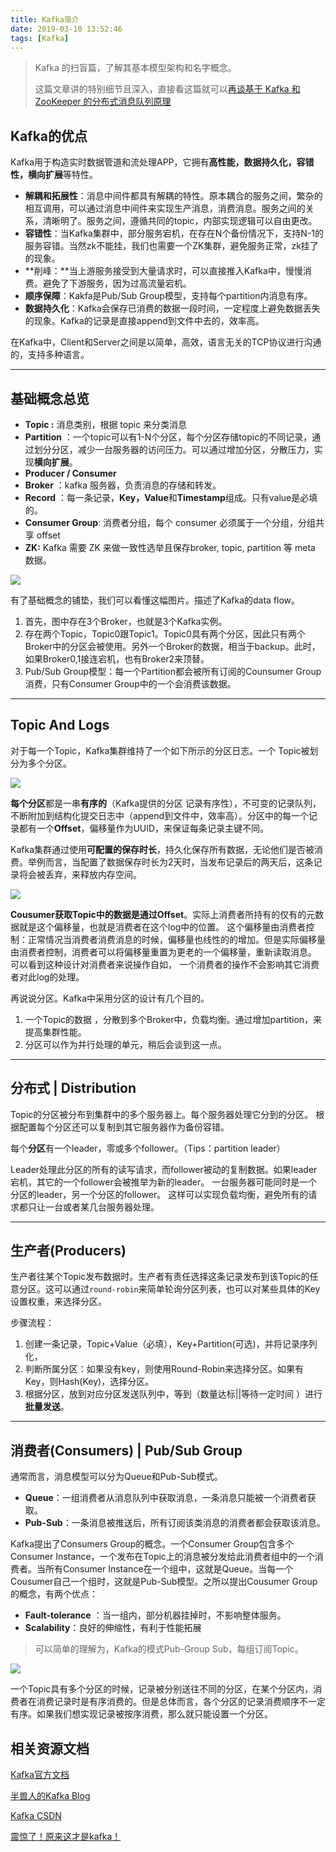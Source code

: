 ```yaml
---
title: Kafka简介
date: 2019-03-10 13:52:46
tags: [Kafka]
---
```


> Kafka 的扫盲篇，了解其基本模型架构和名字概念。
>
> 这篇文章讲的特别细节且深入，直接看这篇就可以[再谈基于 Kafka 和 ZooKeeper 的分布式消息队列原理](https://gitbook.cn/books/5bc446269a9adf54c7ccb8bc/index.html)

<!--more-->

## Kafka的优点

Kafka用于构造实时数据管道和流处理APP，它拥有**高性能，数据持久化，容错性，横向扩展**等特性。

* **解耦和拓展性**：消息中间件都具有解耦的特性。原本耦合的服务之间，繁杂的相互调用，可以通过消息中间件来实现生产消息，消费消息。服务之间的关系，清晰明了。服务之间，遵循共同的topic，内部实现逻辑可以自由更改。
* **容错性**：当Kafka集群中，部分服务宕机，在存在N个备份情况下，支持N-1的服务容错。当然zk不能挂，我们也需要一个ZK集群，避免服务正常，zk挂了的现象。
* **削峰：**当上游服务接受到大量请求时，可以直接推入Kafka中，慢慢消费。避免了下游服务，因为过高流量宕机。
* **顺序保障**：Kakfa是Pub/Sub Group模型，支持每个partition内消息有序。
* **数据持久化**：Kafka会保存已消费的数据一段时间，一定程度上避免数据丢失的现象。Kafka的记录是直接append到文件中去的，效率高。

在Kafka中，Client和Server之间是以简单，高效，语言无关的TCP协议进行沟通的，支持多种语言。

------



## 基础概念总览

* **Topic :** 消息类别，根据 topic 来分类消息
* **Partition** ：一个topic可以有1-N个分区，每个分区存储topic的不同记录，通过划分分区，减少一台服务器的访问压力。可以通过增加分区，分散压力，实现**横向扩展**。
* **Producer  /  Consumer**
* **Broker** ：kafka 服务器，负责消息的存储和转发。
* **Record** ：每一条记录，**Key，Value**和**Timestamp**组成。只有value是必填的。
* **Consumer Group**: 消费者分组，每个 consumer 必须属于一个分组，分组共享 offset
* **ZK:** Kafka 需要 ZK 来做一致性选举且保存broker, topic, partition 等 meta 数据。

![](Kafka简介/kafka_overview.webp)

有了基础概念的铺垫，我们可以看懂这幅图片。描述了Kafka的data flow。

1. 首先，图中存在3个Broker，也就是3个Kafka实例。
2. 存在两个Topic，Topic0跟Topic1。Topic0具有两个分区，因此只有两个Broker中的分区会被使用。另外一个Broker的数据，相当于backup。此时，如果Broker0,1接连宕机，也有Broker2来顶替。
3. Pub/Sub Group模型：每一个Partition都会被所有订阅的Counsumer Group消费，只有Consumer Group中的一个会消费该数据。

------



## Topic And Logs

对于每一个Topic，Kafka集群维持了一个如下所示的分区日志。一个 Topic被划分为多个分区。

![](Kafka简介/log_anatomy.png)

**每个分区**都是一串**有序的**（Kafka提供的分区 记录有序性），不可变的记录队列，不断附加到结构化提交日志中（append到文件中，效率高）。分区中的每一个记录都有一个**Offset**，偏移量作为UUID，来保证每条记录主键不同。

Kafka集群通过使用**可配置的保存时长**，持久化保存所有数据，无论他们是否被消费。举例而言，当配置了数据保存时长为2天时，当发布记录后的两天后，这条记录将会被丢弃，来释放内存空间。

![](Kafka简介/log_consumer.png)

**Cousumer获取Topic中的数据是通过Offset**。实际上消费者所持有的仅有的元数据就是这个偏移量，也就是消费者在这个log中的位置。 这个偏移量由消费者控制：正常情况当消费者消费消息的时候，偏移量也线性的的增加。但是实际偏移量由消费者控制，消费者可以将偏移量重置为更老的一个偏移量，重新读取消息。 可以看到这种设计对消费者来说操作自如， 一个消费者的操作不会影响其它消费者对此log的处理。 

再说说分区。Kafka中采用分区的设计有几个目的。

1. 一个Topic的数据 ，分散到多个Broker中，负载均衡。通过增加partition，来提高集群性能。
2. 分区可以作为并行处理的单元，稍后会谈到这一点。

------



## 分布式 | Distribution

Topic的分区被分布到集群中的多个服务器上。每个服务器处理它分到的分区。 根据配置每个分区还可以复制到其它服务器作为备份容错。 

每个**分区**有一个leader，零或多个follower。（Tips：partition leader）

Leader处理此分区的所有的读写请求，而follower被动的复制数据。如果leader宕机，其它的一个follower会被推举为新的leader。 一台服务器可能同时是一个分区的leader，另一个分区的follower。 这样可以实现负载均衡，避免所有的请求都只让一台或者某几台服务器处理。



------



## 生产者(Producers)

生产者往某个Topic发布数据时。生产者有责任选择这条记录发布到该Topic的任意分区。这可以通过`round-robin`来简单轮询分区列表，也可以对某些具体的Key设置权重，来选择分区。

步骤流程：

1. 创建一条记录，Topic+Value（必填），Key+Partition(可选)，并将记录序列化，
2. 判断所属分区：如果没有key，则使用Round-Robin来选择分区。如果有Key，则Hash(Key)，选择分区。
3. 根据分区，放到对应分区发送队列中，等到（数量达标||等待一定时间 ）进行**批量发送**。

------



## 消费者(Consumers) | Pub/Sub Group

通常而言，消息模型可以分为Queue和Pub-Sub模式。

* **Queue**：一组消费者从消息队列中获取消息，一条消息只能被一个消费者获取。
* **Pub-Sub**：一条消息被推送后，所有订阅该类消息的消费者都会获取该消息。

Kafka提出了Consumers Group的概念。一个Consumer Group包含多个Consumer Instance，一个发布在Topic上的消息被分发给此消费者组中的一个消费者。当所有Consumer Instance在一个组中，这就是Queue。当每一个Cousumer自己一个组时，这就是Pub-Sub模型。之所以提出Cousumer Group的概念，有两个优点：

* **Fault-tolerance** ：当一组内，部分机器挂掉时，不影响整体服务。
* **Scalability**：良好的伸缩性，有利于性能拓展

> 可以简单的理解为，Kafka的模式Pub-Group Sub，每组订阅Topic。



![](Kafka简介/consumer-groups.png)

一个Topic具有多个分区的时候，记录被分别送往不同的分区，在某个分区内，消费者在消费记录时是有序消费的。但是总体而言，各个分区的记录消费顺序不一定有序。如果我们想实现记录被按序消费，那么就只能设置一个分区。





## 相关资源文档

[Kafka官方文档](https://kafka.apache.org/intro)

[半兽人的Kafka Blog](http://orchome.com/5)

[Kafka CSDN](https://blog.csdn.net/lizhitao/article/details/39499283)

[震惊了！原来这才是kafka！](https://www.jianshu.com/p/d3e963ff8b70)



